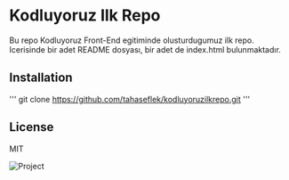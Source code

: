# Kodluyoruz Ilk Repo
Bu repo Kodluyoruz Front-End egitiminde olusturdugumuz ilk repo. Icerisinde bir adet README dosyası, bir adet de index.html bulunmaktadır.

## Installation

'''
git clone https://github.com/tahaseflek/kodluyoruzilkrepo.git
'''

## License 
MIT

![Project](https://bilginc.com/editorFiles/2b236aac.png)